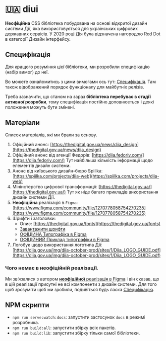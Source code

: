 # 🇺🇦 diui

**Неофіційна** CSS бібліотека побудована на основі відкритої дизайн системи Дії, яка використовується для українських цифрових державних сервісів. У 2020 році Дія була відзначена нагородою Red Dot в категорії Дизайн інтерфейсу.

## Специфікація

Для кращого розуміння цієї бібліотеки, ми розробили специфікацію (набір вимог) до неї. 

Во можете ознайомитись з цими вимогами ось тут: [Специфікація](./SPECIFICATION.md). Там також відображений порядок функціоналу для майбутніх релізів.

Треба зазначити, що станом на зараз **бібліотека перебуває в стадії активної розробки**, тому специфікація постійно доповнюється і деякі положення можуть бути змінені.

## Матеріали

Список матеріалів, які ми брали за основу.

1. Офіційний анонс: [https://thedigital.gov.ua/news/diia_design](https://thedigital.gov.ua/news/diia_design)
2. Офіційний анонс від агенції Федорів: [https://diia.fedoriv.com/](https://diia.fedoriv.com/)
    Тут найбільша кількість інформації щодо елементів дизайн системи.
3. Анонс від київського дизайн-бюро Spiilka: [https://spiilka.com/projects/diia-web](https://spiilka.com/projects/diia-web)
4. Мінінстерство цифрової трансформації: [https://thedigital.gov.ua/](https://thedigital.gov.ua/)
    Тут як ніде багато прикладів використання дизайн системи Дії.
4. **Неофіційна** реалізація в `Figma`: [https://www.figma.com/community/file/1270778058754270235](https://www.figma.com/community/file/1270778058754270235)
5. Шрифти і заголовки:
    - Опис: [https://thedigital.gov.ua/fonts](https://thedigital.gov.ua/fonts)
    - [Завантажити шрифти](https://www.dropbox.com/scl/fo/gylb537vfe58stu3wubg0/AMPXS4cao0-0UCPWYaSkXDM?rlkey=mkgtdslwk272lps89wb9hiqqq&e=1&dl=0)
    - [ОФІЦІЙНА Типографіка в Figma](https://www.figma.com/file/t4n0PcuOT0qBGU61QVR5z0/Digital-State-UI-kit?node-id=1%3A893)
    - [ОФІЦІЙНИЙ Приклад типографіки в Figma](https://www.figma.com/design/t4n0PcuOT0qBGU61QVR5z0/Digital-State-UI-kit?node-id=8-101&node-type=frame&t=TNXMlOBniViQWoCn-0)
6. Логобук щодо використання логотипа Дії: [https://diia.gov.ua/img/diia-october-prod/sites/1/Diia_LOGO_GUIDE.pdf](https://diia.gov.ua/img/diia-october-prod/sites/1/Diia_LOGO_GUIDE.pdf)

### Чого немає в неофіційній реалізації. 

Ми звʼязалися з автором [**неофіційної** реалізація в Figma](https://www.figma.com/community/file/1270778058754270235) і він сказав, що в цій реалізації присутні не всі компоненти з дизайн системи. Для того щоб зрозуміти щоб ми зробили, подивіться будь ласка [Специфікацію](./SPECIFICATION.md).

## NPM скрипти

- `npm run serve:watch:docs`: запустити застосунок `docs` в режимі розробника.
- `npm run build:all`: запустити збірку всіх пакетів.
- `npm run build:lib`: запустити збірку тільки самої бібліотеки.